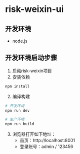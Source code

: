 # risk-weixin-ui

## 开发环境
- node.js

## 开发环境启动步骤
1. 启动risk-weixin项目
2. 安装依赖

``` bash
npm install
```
2. 编译构建
``` bash
# 开发环境
npm run dev

# 生产环境
npm run build
```
3. 浏览器打开如下地址：
    - 首页：http://localhost:8001
    - 登录账号：admin / 123456

 